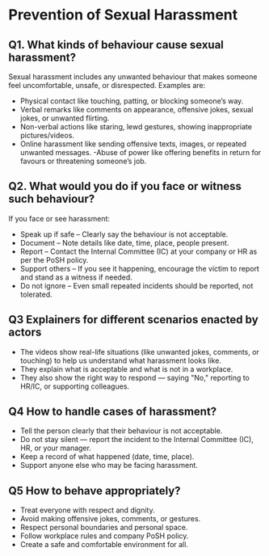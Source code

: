 
# Prevention of Sexual Harassment

## Q1. What kinds of behaviour cause sexual harassment?

Sexual harassment includes any unwanted behaviour that makes someone feel uncomfortable, unsafe, or disrespected. Examples are:
- Physical contact like touching, patting, or blocking someone’s way.
- Verbal remarks like comments on appearance, offensive jokes, sexual jokes, or unwanted flirting.
- Non-verbal actions like staring, lewd gestures, showing inappropriate pictures/videos.
- Online harassment like sending offensive texts, images, or repeated unwanted messages.
-Abuse of power like offering benefits in return for favours or threatening someone’s job.

## Q2. What would you do if you face or witness such behaviour?

If you face or see harassment:
- Speak up if safe – Clearly say the behaviour is not acceptable.
- Document – Note details like date, time, place, people present.
- Report – Contact the Internal Committee (IC) at your company or HR as per the PoSH policy.
- Support others – If you see it happening, encourage the victim to report and stand as a witness if needed.
- Do not ignore – Even small repeated incidents should be reported, not tolerated.


## Q3 Explainers for different scenarios enacted by actors

- The videos show real-life situations (like unwanted jokes, comments, or touching) to help us understand what harassment looks like.
- They explain what is acceptable and what is not in a workplace.
- They also show the right way to respond — saying "No," reporting to HR/IC, or supporting colleagues. 

## Q4 How to handle cases of harassment?

- Tell the person clearly that their behaviour is not acceptable.
- Do not stay silent — report the incident to the Internal Committee (IC), HR, or your manager.
- Keep a record of what happened (date, time, place).
- Support anyone else who may be facing harassment.

## Q5 How to behave appropriately?

- Treat everyone with respect and dignity.
- Avoid making offensive jokes, comments, or gestures.
- Respect personal boundaries and personal space.
- Follow workplace rules and company PoSH policy.
- Create a safe and comfortable environment for all.
